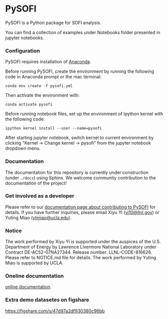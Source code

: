 # PySOFI
PySOFI is a Python package for SOFI analysis.

You can find a collection of examples under Notebooks folder presented in jupyter notebooks.

### Configuration
PySOFI requires installation of [Anaconda](https://docs.anaconda.com/anaconda/install/).

Before running PySOFI, create the environment by running the following code in Anaconda prompt or the mac terminal:

`conda env create -f pysofi.yml`

Then activate the environment with:

`conda activate pysofi`

Before running notebook files, set up the environment of Ipython kernel with the following code:

`ipython kernel install --user --name=pysofi`

After starting jupyter notebook, switch kernel to current environment by clicking "Kernel -> Change kernel -> pysofi" from the jupyter notebook dropdown menu.

### Documentation
The documentation for this repository is currently under construction (under `./docs`) using Sphinx. We welcome community contribution to the documentation of the project! 

### Get involved as a developer
Please refer to our [documentation page about contributing to PySOFI](https://xiyuyi-at-llnl.github.io/pysofi/build/html/about.html#contributing) for details.
If you have further inquiries, please email Xiyu Yi (yi10@llnl.gov) or Yuting Miao (ytmiao@ucla.edu).

### Notice
The work performed by Xiyu Yi is supported under the auspices of the U.S. Department of Energy by Lawrence Livermore National Laboratory under Contract DE-AC52-07NA27344. Release number: LLNL-CODE-816626. Please refer to NOTICE.md file for details. The work performed by Yuting Miao is supported by UCLA.

### Oneline documentation
[online documentation](https://xiyuyi-at-llnl.github.io/pysofi/build/html/index.html).

### Extra demo datasetes on figshare
https://figshare.com/s/47d97a2df930380c96bb
